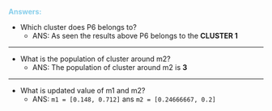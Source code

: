 <font color='skyblue'><b><strong>Answers: </strong></b></font>
  -  Which cluster does P6 belongs to?
      - ANS: As seen the results above P6 belongs to the **CLUSTER 1**
***
  - What is the population of cluster around m2?
      - ANS: The population of cluster around m2 is **3**
  ***
  - What is updated value of m1 and m2?
      - ANS: `m1 = [0.148, 0.712]` ans `m2 = [0.24666667, 0.2]`
